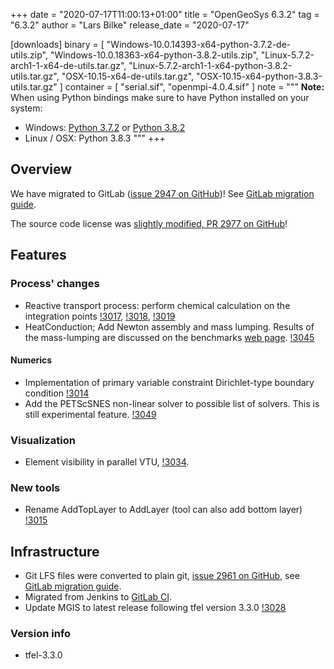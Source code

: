 +++
date = "2020-07-17T11:00:13+01:00"
title = "OpenGeoSys 6.3.2"
tag = "6.3.2"
author = "Lars Bilke"
release_date = "2020-07-17"

[downloads]
binary = [
    "Windows-10.0.14393-x64-python-3.7.2-de-utils.zip",
    "Windows-10.0.18363-x64-python-3.8.2-utils.zip",
    "Linux-5.7.2-arch1-1-x64-de-utils.tar.gz",
    "Linux-5.7.2-arch1-1-x64-python-3.8.2-utils.tar.gz",
    "OSX-10.15-x64-de-utils.tar.gz",
    "OSX-10.15-x64-python-3.8.3-utils.tar.gz"
]
container = [
    "serial.sif",
    "openmpi-4.0.4.sif"
]
note = """
**Note:** When using Python bindings make sure to have Python installed on your system:

- Windows: [Python 3.7.2](https://www.python.org/ftp/python/3.7.2/python-3.7.2-amd64-webinstall.exe) or [Python 3.8.2](https://www.python.org/ftp/python/3.8.2/python-3.8.2-amd64-webinstall.exe)
- Linux / OSX: Python 3.8.3
"""
+++

## Overview

We have migrated to GitLab ([issue 2947 on GitHub](https://github.com/ufz/ogs/issues/2947))! See [GitLab migration guide](https://www.opengeosys.org/docs/devguide/advanced/gitlab-migration).

The source code license was [slightly modified, PR 2977 on GitHub](https://github.com/ufz/ogs/pull/2973)!

## Features

### Process' changes
- Reactive transport process: perform chemical calculation on the integration points [!3017](https://gitlab.opengeosys.org/ogs/ogs/-/merge_requests/3017), [!3018](https://gitlab.opengeosys.org/ogs/ogs/-/merge_requests/3018), [!3019](https://gitlab.opengeosys.org/ogs/ogs/-/merge_requests/3019)
- HeatConduction; Add Newton assembly and mass lumping. Results of the mass-lumping are discussed on the benchmarks [web page](https://www.opengeosys.org/docs/benchmarks/heatconduction/heatconduction-neumann/). [!3045](https://gitlab.opengeosys.org/ogs/ogs/-/merge_requests/3045)

#### Numerics
- Implementation of primary variable constraint Dirichlet-type boundary condition [!3014](https://gitlab.opengeosys.org/ogs/ogs/-/merge_requests/3014)
- Add the PETScSNES non-linear solver to possible list of solvers. This is still experimental feature. [!3049](https://gitlab.opengeosys.org/ogs/ogs/-/merge_requests/3049)

### Visualization
- Element visibility in parallel VTU, [!3034](https://gitlab.opengeosys.org/ogs/ogs/-/merge_requests/3034).

### New tools

- Rename AddTopLayer to AddLayer  (tool can also add bottom layer) [!3015](https://gitlab.opengeosys.org/ogs/ogs/-/merge_requests/3015)

## Infrastructure

- Git LFS files were converted to plain git, [issue 2961 on GitHub](https://github.com/ufz/ogs/issues/2961), see [GitLab migration guide](https://www.opengeosys.org/docs/devguide/advanced/gitlab-migration/#disable-git-lfs).
- Migrated from Jenkins to [GitLab CI](https://gitlab.opengeosys.org/ogs/ogs/-/pipelines).
- Update MGIS to latest release following tfel version 3.3.0 [!3028](https://gitlab.opengeosys.org/ogs/ogs/-/merge_requests/3028)

### Version info
- tfel-3.3.0

